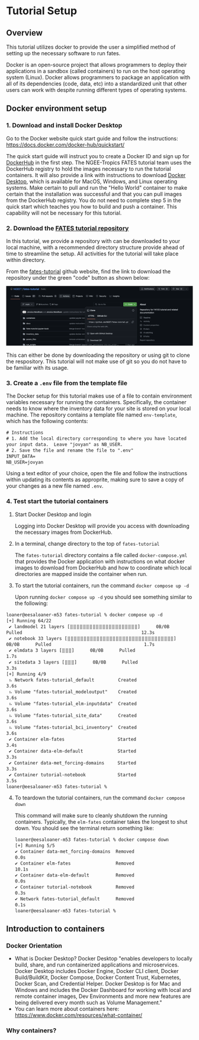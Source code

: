 # Tutorial Setup

## Overview

This tutorial utilizes docker to provide the user a simplified method of setting up the necessary software to run fates.

Docker is an open-source project that allows programmers to deploy their applications in a sandbox (called containers) to run on the host operating system (Linux). Docker allows programmers to package an application with all of its dependencies (code, data, etc) into a standardized unit that other users can work with despite running different types of operating systems.

## Docker environment setup

### 1. Download and install Docker Desktop

Go to the Docker website quick start guide and follow the instructions: https://docs.docker.com/docker-hub/quickstart/

The quick start guide will instruct you to create a Docker ID and sign up for [DockerHub](https://hub.docker.com/) in the first step.  The NGEE-Tropics FATES tutorial team uses the DockerHub registry to hold the images necessary to run the tutorial containers.  It will also provide a link with instructions to download [Docker Desktop](https://docs.docker.com/desktop/), which is available for MacOS, Windows, and Linux operating systems.  Make certain to pull and run the "Hello World" container to make certain that the installation was successful and that you can pull images from the DockerHub registry.  You do not need to complete step 5 in the quick start which teaches you how to build and push a container.  This capability will not be necessary for this tutorial.

### 2. Download the [FATES tutorial repository](https://github.com/NGEET/fates-tutorial/)

In this tutorial, we provide a repository with can be downloaded to your local machine, with a recommended directory structure provide ahead of time to streamline the setup.  All activities for the tutorial will take place within directory.

From the [fates-tutorial](https://github.com/NGEET/fates-tutorial/) github website, find the link to download the repository under the green "code" button as shown below:

![github-tutorial-download](images/Github-download.png)

This can either be done by downloading the repository or using git to clone the respository.  This tutorial will not make use of git so you do not have to be familiar with its usage.

### 3. Create a `.env` file from the template file

The Docker setup for this tutorial makes use of a file to contain environment variables necessary for running the containers.  Specifically, the container needs to know where the inventory data for your site is stored on your local machine.  The repository contains a template file named `env-template`, which has the following contents:

```
# Instructions
# 1. Add the local directory corresponding to where you have located your input data.  Leave "jovyan" as NB_USER.
# 2. Save the file and rename the file to ".env"
INPUT_DATA=
NB_USER=jovyan
```

Using a text editor of your choice, open the file and follow the instructions within updating its contents as approprite, making sure to save a copy of your changes as a new file named `.env`.

### 4. Test start the tutorial containers

1. Start Docker Desktop and login

   Logging into Docker Desktop will provide you access with downloading the necessary images from DockerHub.

2. In a terminal, change directory to the top of `fates-tutorial` 

   The `fates-tutorial` directory contains a file called `docker-compose.yml` that provides the Docker application with instructions on what docker images to download from DockerHub and how to coordinate which local directories are mapped inside the container when run.

3. To start the tutorial containers, run the command `docker compose up -d`

   Upon running `docker compose up -d` you should see something similar to the following:

```
loaner@eesaloaner-m53 fates-tutorial % docker compose up -d
[+] Running 64/22
 ✔ landmodel 21 layers [⣿⣿⣿⣿⣿⣿⣿⣿⣿⣿⣿⣿⣿⣿⣿⣿⣿⣿⣿⣿⣿]      0B/0B      Pulled                                             12.3s 
 ✔ notebook 33 layers [⣿⣿⣿⣿⣿⣿⣿⣿⣿⣿⣿⣿⣿⣿⣿⣿⣿⣿⣿⣿⣿⣿⣿⣿⣿⣿⣿⣿⣿⣿⣿⣿⣿]      0B/0B      Pulled                                   1.7s 
 ✔ elmdata 3 layers [⣿⣿⣿]      0B/0B      Pulled                                                                   1.7s 
 ✔ sitedata 3 layers [⣿⣿⣿]      0B/0B      Pulled                                                                  3.3s 
[+] Running 4/9
 ⠦ Network fates-tutorial_default         Created                                                                  3.6s 
 ⠦ Volume "fates-tutorial_modeloutput"    Created                                                                  3.6s 
 ⠦ Volume "fates-tutorial_elm-inputdata"  Created                                                                  3.6s 
 ⠦ Volume "fates-tutorial_site_data"      Created                                                                  3.6s 
 ⠦ Volume "fates-tutorial_bci_inventory"  Created                                                                  3.6s 
 ✔ Container elm-fates                    Started                                                                  3.4s 
 ✔ Container data-elm-default             Started                                                                  3.3s 
 ✔ Container data-met_forcing-domains     Started                                                                  3.3s 
 ✔ Container tutorial-notebook            Started                                                                  3.5s 
loaner@eesaloaner-m53 fates-tutorial % 
```

4. To teardown the tutorial containers, run the command `docker compose down`

   This command will make sure to cleanly shutdown the running containers.  Typically, the `elm-fates` container takes the longest to shut down. You should see the terminal return something like:
   ```
   loaner@eesaloaner-m53 fates-tutorial % docker compose down
   [+] Running 5/5
   ✔ Container data-met_forcing-domains  Removed                                                                     0.0s 
   ✔ Container elm-fates                 Removed                                                                    10.1s 
   ✔ Container data-elm-default          Removed                                                                     0.0s 
   ✔ Container tutorial-notebook         Removed                                                                     0.3s 
   ✔ Network fates-tutorial_default      Removed                                                                     0.1s 
   loaner@eesaloaner-m53 fates-tutorial % 
   ```

## Introduction to containers

### Docker Orientation

- What is Docker Desktop? Docker Desktop "enables developers to locally build, share, and run containerized applications and microservices. Docker Desktop includes Docker Engine, Docker CLI client, Docker Build/BuildKit, Docker Compose, Docker Content Trust, Kubernetes, Docker Scan, and Credential Helper. Docker Desktop is for Mac and Windows and includes the Docker Dashboard for working with local and remote container images, Dev Environments and more new features are being delivered every month such as Volume Management."
- You can learn more about containers here: https://www.docker.com/resources/what-container/

### Why containers?

